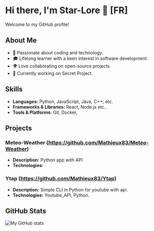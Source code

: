 # Hi there, I'm Star-Lore 👋 [FR]

Welcome to my GitHub profile!

## About Me

- 🚀 Passionate about coding and technology.
- 🎓 Lifelong learner with a keen interest in software development.
- 🌍 Love collaborating on open-source projects.
- 💼 Currently working on Secret Project.

## Skills

- **Languages:** Python, JavaScript, Java, C++, etc.
- **Frameworks & Libraries:** React, Node.js etc..
- **Tools & Platforms:** Git, Docker, 

## Projects

### Meteo-Weather (https://github.com/Mathieux83/Meteo-Weather)
- **Description:** Python app with API
- **Technologies:** 

### Ytap (https://github.com/Mathieux83/Ytap)
- **Description:** Simple CLI in Python for youtube with api.
- **Technologies:** Youtube_API, Python.

## GitHub Stats

![My GitHub stats](https://github-readme-stats.vercel.app/api?username=Mathieux83&show_icons=true&theme=radical)
